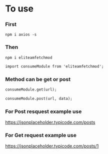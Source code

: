 # To use 

### First 

```
npm i axios -s
```
### Then 

```
npm i eliteamfetchmod
```

```diff
import consumeModule from 'eliteamfetchmod';
```
### Method can be get or post


```diff
consumeModule.get(url);
```

```diff
consumeModule.post(url, data);
```

### For Post resquest example use
https://jsonplaceholder.typicode.com/posts

### For Get request example use
https://jsonplaceholder.typicode.com/posts/1
